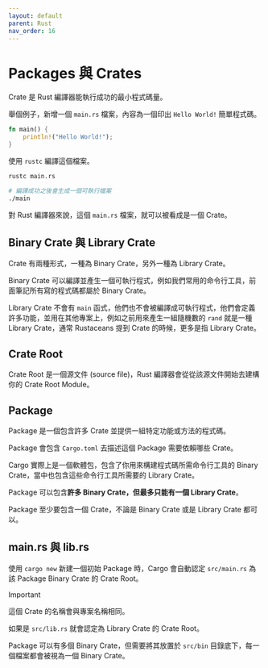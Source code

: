 ```yaml
---
layout: default
parent: Rust
nav_order: 16
---
```


# Packages 與 Crates

Crate 是 Rust 編譯器能執行成功的最小程式碼量。

舉個例子，新增一個 `main.rs` 檔案，內容為一個印出 `Hello World!` 簡單程式碼。

```rust
fn main() {
    println!("Hello World!");
}
```

使用 `rustc` 編譯這個檔案。

```bash
rustc main.rs

# 編譯成功之後會生成一個可執行檔案
./main
```

對 Rust 編譯器來說，這個 `main.rs` 檔案，就可以被看成是一個 Crate。

## Binary Crate 與 Library Crate

Crate 有兩種形式，一種為 Binary Crate，另外一種為 Library Crate。

Binary Crate 可以編譯並產生一個可執行程式，例如我們常用的命令行工具，前面筆記所有寫的程式碼都屬於 Binary Crate。

Library Crate 不會有 `main` 函式，他們也不會被編譯成可執行程式，他們會定義許多功能，並用在其他專案上，例如之前用來產生一組隨機數的 `rand` 就是一種 Library Crate，通常 Rustaceans 提到 Crate 的時候，更多是指 Library Crate。

## Crate Root

Crate Root 是一個源文件 (source file)，Rust 編譯器會從從該源文件開始去建構你的 Crate Root Module。

## Package

Package 是一個包含許多 Crate 並提供一組特定功能或方法的程式碼。

Package 會包含 `Cargo.toml` 去描述這個 Package 需要依賴哪些 Crate。

Cargo 實際上是一個軟體包，包含了你用來構建程式碼所需命令行工具的 Binary Crate，當中也包含這些命令行工具所需要的 Library Crate。

Package 可以包含**許多 Binary Crate，但最多只能有一個 Library Crate**。

Package 至少要包含一個 Crate，不論是 Binary Crate 或是 Library Crate 都可以。

## main.rs 與 lib.rs

使用 `cargo new` 新建一個初始 Package 時，Cargo 會自動認定 `src/main.rs` 為該 Package Binary Crate 的 Crate Root。

> [!IMPORTANT]
>
> 這個 Crate 的名稱會與專案名稱相同。

如果是 `src/lib.rs` 就會認定為 Library Crate 的 Crate Root。

Package 可以有多個 Binary Crate，但需要將其放置於 `src/bin` 目錄底下，每一個檔案都會被視為一個 Binary Crate。
